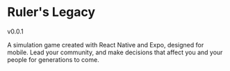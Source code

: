 # Ruler's Legacy
v0.0.1

A simulation game created with React Native and Expo, designed for mobile. Lead your community, and make decisions that affect you and your people for generations to come.